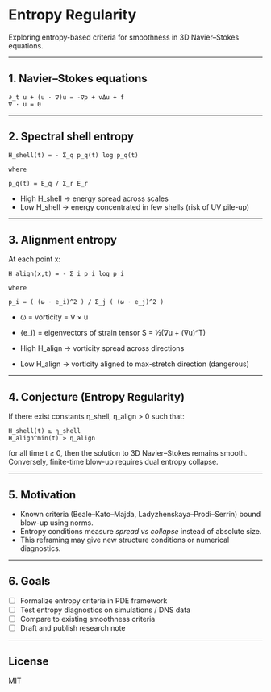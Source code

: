 # Entropy Regularity

Exploring entropy-based criteria for smoothness in 3D Navier–Stokes equations.

---

## 1. Navier–Stokes equations

```
∂_t u + (u · ∇)u = -∇p + νΔu + f
∇ · u = 0
```

---

## 2. Spectral shell entropy

```
H_shell(t) = - Σ_q p_q(t) log p_q(t)

where

p_q(t) = E_q / Σ_r E_r
```

- High H_shell → energy spread across scales  
- Low H_shell → energy concentrated in few shells (risk of UV pile-up)

---

## 3. Alignment entropy

At each point x:

```
H_align(x,t) = - Σ_i p_i log p_i

where

p_i = ( (ω · e_i)^2 ) / Σ_j ( (ω · e_j)^2 )
```

- ω = vorticity = ∇ × u  
- {e_i} = eigenvectors of strain tensor S = ½(∇u + (∇u)^T)

- High H_align → vorticity spread across directions  
- Low H_align → vorticity aligned to max-stretch direction (dangerous)

---

## 4. Conjecture (Entropy Regularity)

If there exist constants η_shell, η_align > 0 such that:

```
H_shell(t) ≥ η_shell
H_align^min(t) ≥ η_align
```

for all time t ≥ 0, then the solution to 3D Navier–Stokes remains smooth.  
Conversely, finite-time blow-up requires dual entropy collapse.

---

## 5. Motivation

- Known criteria (Beale–Kato–Majda, Ladyzhenskaya–Prodi–Serrin) bound blow-up using norms.  
- Entropy conditions measure *spread vs collapse* instead of absolute size.  
- This reframing may give new structure conditions or numerical diagnostics.

---

## 6. Goals

- [ ] Formalize entropy criteria in PDE framework  
- [ ] Test entropy diagnostics on simulations / DNS data  
- [ ] Compare to existing smoothness criteria  
- [ ] Draft and publish research note

---

## License

MIT
